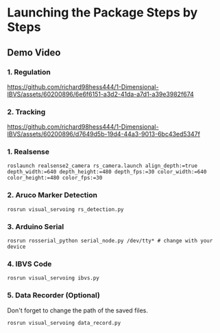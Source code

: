 # Launching the Package Steps by Steps

## Demo Video
### 1. Regulation
https://github.com/richard98hess444/1-Dimensional-IBVS/assets/60200896/6e6f6151-a3d2-41da-a7d1-a39e3982f674

### 2. Tracking
https://github.com/richard98hess444/1-Dimensional-IBVS/assets/60200896/d7649d5b-19d4-44a3-9013-6bc43ed5347f



### 1. Realsense
```
roslaunch realsense2_camera rs_camera.launch align_depth:=true depth_width:=640 depth_height:=480 depth_fps:=30 color_width:=640 color_height:=480 color_fps:=30
```

### 2. Aruco Marker Detection
```
rosrun visual_servoing rs_detection.py
```

### 3. Arduino Serial
```
rosrun rosserial_python serial_node.py /dev/tty* # change with your device
```

### 4. IBVS Code
```
rosrun visual_servoing ibvs.py
```

### 5. Data Recorder (Optional)
Don't forget to change the path of the saved files.
```
rosrun visual_servoing data_record.py
```
